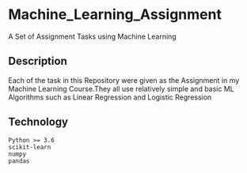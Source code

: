 # Machine_Learning_Assignment
A Set of Assignment Tasks using Machine Learning
## Description
Each of the task in this Repository were given as the Assignment in my Machine Learning Course.They all use relatively simple and basic ML Algorithms such as Linear Regression and Logistic Regression
## Technology
```
Python >= 3.6
scikit-learn
numpy
pandas
```
